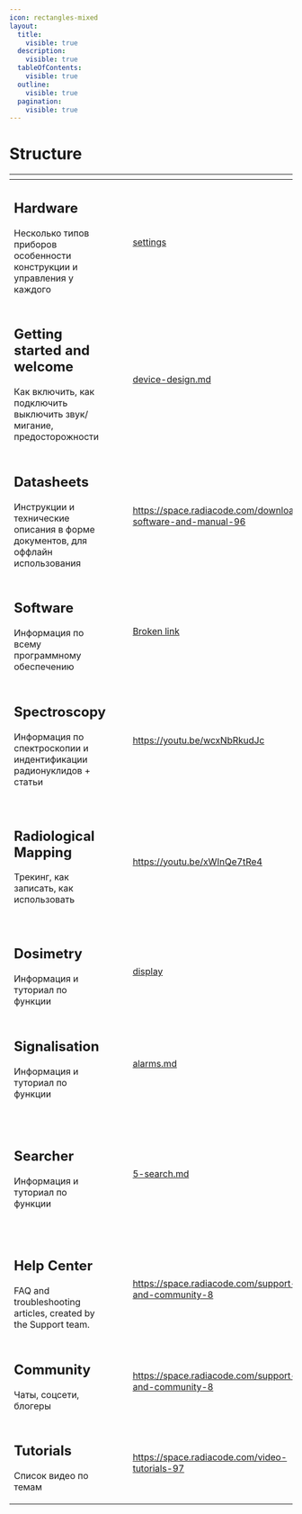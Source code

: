 ```yaml
---
icon: rectangles-mixed
layout:
  title:
    visible: true
  description:
    visible: true
  tableOfContents:
    visible: true
  outline:
    visible: true
  pagination:
    visible: true
---
```


# Structure



<table data-view="cards"><thead><tr><th></th><th data-hidden></th><th data-hidden></th><th data-hidden data-card-target data-type="content-ref"></th><th data-hidden data-card-cover data-type="files"></th></tr></thead><tbody><tr><td><h2>Hardware</h2><p>Несколько типов приборов особенности конструкции и управления у каждого</p></td><td><h2></h2></td><td></td><td><a href="settings/">settings</a></td><td><a href=".gitbook/assets/Frame 39599-2.jpg">Frame 39599-2.jpg</a></td></tr><tr><td><h2>Getting started and welcome</h2><p>Как включить, как подключить выключить звук/мигание, предосторожности</p></td><td></td><td></td><td><a href="radiacode-10x-series/device-design.md">device-design.md</a></td><td><a href=".gitbook/assets/Frame 39599.jpg">Frame 39599.jpg</a></td></tr><tr><td><h2>Datasheets</h2><p>Инструкции и технические описания в форме документов, для оффлайн использования</p></td><td></td><td></td><td><a href="https://space.radiacode.com/download-software-and-manual-96">https://space.radiacode.com/download-software-and-manual-96</a></td><td><a href=".gitbook/assets/Frame 39599-3.jpg">Frame 39599-3.jpg</a></td></tr><tr><td><h2>Software</h2><p>Информация по всему программному обеспечению</p></td><td></td><td></td><td><a href="broken-reference">Broken link</a></td><td><a href=".gitbook/assets/Frame 39599-4.jpg">Frame 39599-4.jpg</a></td></tr><tr><td><h2>Spectroscopy</h2><p>Информация по спектроскопии и индентификации радионуклидов + статьи</p></td><td></td><td></td><td><a href="https://youtu.be/wcxNbRkudJc">https://youtu.be/wcxNbRkudJc</a></td><td><a href=".gitbook/assets/prompts-290.webp">prompts-290.webp</a></td></tr><tr><td><h2>Radiological Mapping</h2><p>Трекинг, как записать, как использовать</p></td><td></td><td></td><td><a href="https://youtu.be/xWInQe7tRe4">https://youtu.be/xWInQe7tRe4</a></td><td><a href=".gitbook/assets/DALL·E 2024-09-12 13.27.04 - A minimalistic design featuring a small black magnifying glass icon on a light blue gradient horizontal background. The magnifying glass has clean lin.webp">DALL·E 2024-09-12 13.27.04 - A minimalistic design featuring a small black magnifying glass icon on a light blue gradient horizontal background. The magnifying glass has clean lin.webp</a></td></tr><tr><td><h2>Dosimetry</h2><p>Информация и туториал по функции</p></td><td></td><td></td><td><a href="settings/display/">display</a></td><td><a href=".gitbook/assets/prompts1031.webp">prompts1031.webp</a></td></tr><tr><td><h2>Signalisation</h2><p>Информация и туториал по функции</p></td><td></td><td></td><td><a href="settings/alarms.md">alarms.md</a></td><td><a href=".gitbook/assets/prompts-714.webp">prompts-714.webp</a></td></tr><tr><td><h2>Searcher</h2><p>Информация и туториал по функции</p></td><td></td><td></td><td><a href="chapter-windows/5-search.md">5-search.md</a></td><td><a href=".gitbook/assets/DALL·E 2024-09-12 13.28.11 - A minimalistic design featuring a small black map icon on a light blue gradient horizontal background. The map has clean lines, no extra details, and .webp">DALL·E 2024-09-12 13.28.11 - A minimalistic design featuring a small black map icon on a light blue gradient horizontal background. The map has clean lines, no extra details, and .webp</a></td></tr><tr><td><h2>Help Center</h2><p>FAQ and troubleshooting articles, created by the Support team.</p><p></p></td><td></td><td></td><td><a href="https://space.radiacode.com/support-and-community-8">https://space.radiacode.com/support-and-community-8</a></td><td><a href=".gitbook/assets/prompts-656.webp">prompts-656.webp</a></td></tr><tr><td><h2>Community</h2><p>Чаты, соцсети, блогеры</p></td><td></td><td></td><td><a href="https://space.radiacode.com/support-and-community-8">https://space.radiacode.com/support-and-community-8</a></td><td><a href=".gitbook/assets/prompts1019.png">prompts1019.png</a></td></tr><tr><td><h2>Tutorials</h2><p>Список видео по темам</p><p></p></td><td></td><td></td><td><a href="https://space.radiacode.com/video-tutorials-97">https://space.radiacode.com/video-tutorials-97</a></td><td><a href=".gitbook/assets/prompts774.webp">prompts774.webp</a></td></tr></tbody></table>

### &#x20;<a href="#software_android" id="software_android"></a>
